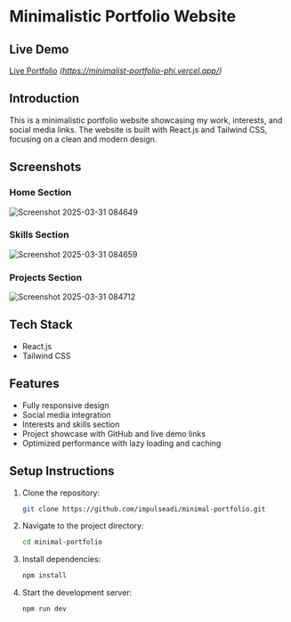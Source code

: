 # Minimalistic Portfolio Website

## Live Demo
[Live Portfolio](#) *(https://minimalist-portfolio-phi.vercel.app/)*

## Introduction
This is a minimalistic portfolio website showcasing my work, interests, and social media links. The website is built with React.js and Tailwind CSS, focusing on a clean and modern design.

## Screenshots
### Home Section
![Screenshot 2025-03-31 084649](https://github.com/user-attachments/assets/e18e92d6-e1af-46ac-aa8d-1d2cb44a771c)



### Skills Section
![Screenshot 2025-03-31 084659](https://github.com/user-attachments/assets/1bee1feb-1c3d-4efa-8f84-1fcde94d7827)


### Projects Section
![Screenshot 2025-03-31 084712](https://github.com/user-attachments/assets/58f4f4ea-084f-4e2a-8a00-692694808236)

## Tech Stack
- React.js
- Tailwind CSS

## Features
- Fully responsive design
- Social media integration
- Interests and skills section
- Project showcase with GitHub and live demo links
- Optimized performance with lazy loading and caching

## Setup Instructions
1. Clone the repository:
   ```sh
   git clone https://github.com/impulseadi/minimal-portfolio.git
   ```
2. Navigate to the project directory:
   ```sh
   cd minimal-portfolio
   ```
3. Install dependencies:
   ```sh
   npm install
   ```
4. Start the development server:
   ```sh
   npm run dev
   ```
